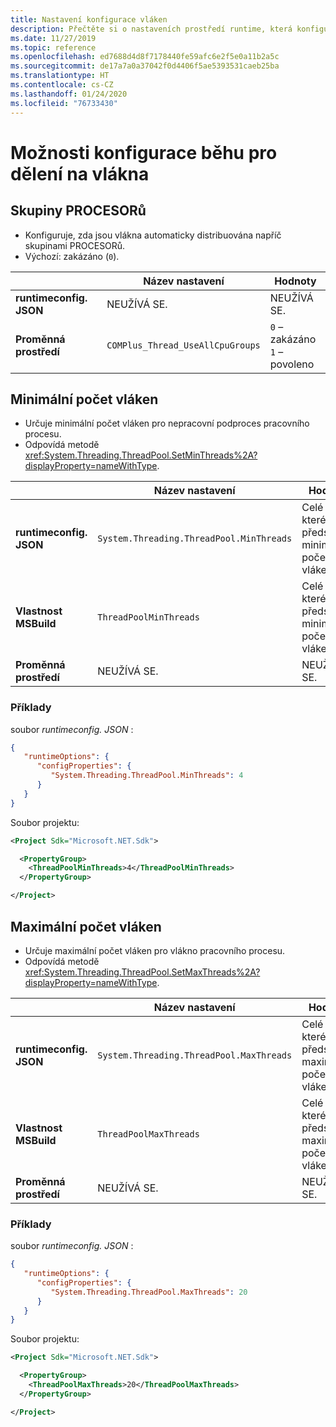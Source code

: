 ```yaml
---
title: Nastavení konfigurace vláken
description: Přečtěte si o nastaveních prostředí runtime, která konfigurují vlákna pro aplikace .NET Core.
ms.date: 11/27/2019
ms.topic: reference
ms.openlocfilehash: ed7688d4d8f7178440fe59afc6e2f5e0a11b2a5c
ms.sourcegitcommit: de17a7a0a37042f0d4406f5ae5393531caeb25ba
ms.translationtype: HT
ms.contentlocale: cs-CZ
ms.lasthandoff: 01/24/2020
ms.locfileid: "76733430"
---
```

# <a name="run-time-configuration-options-for-threading"></a>Možnosti konfigurace běhu pro dělení na vlákna

## <a name="cpu-groups"></a>Skupiny PROCESORů

- Konfiguruje, zda jsou vlákna automaticky distribuována napříč skupinami PROCESORů.
- Výchozí: zakázáno (`0`).

| | Název nastavení | Hodnoty |
| - | - | - |
| **runtimeconfig. JSON** | NEUŽÍVÁ SE. | NEUŽÍVÁ SE. |
| **Proměnná prostředí** | `COMPlus_Thread_UseAllCpuGroups` | `0` – zakázáno<br/>`1` – povoleno |

## <a name="minimum-threads"></a>Minimální počet vláken

- Určuje minimální počet vláken pro nepracovní podproces pracovního procesu.
- Odpovídá metodě <xref:System.Threading.ThreadPool.SetMinThreads%2A?displayProperty=nameWithType>.

| | Název nastavení | Hodnoty |
| - | - | - |
| **runtimeconfig. JSON** | `System.Threading.ThreadPool.MinThreads` | Celé číslo, které představuje minimální počet vláken |
| **Vlastnost MSBuild** | `ThreadPoolMinThreads` | Celé číslo, které představuje minimální počet vláken |
| **Proměnná prostředí** | NEUŽÍVÁ SE. | NEUŽÍVÁ SE. |

### <a name="examples"></a>Příklady

soubor *runtimeconfig. JSON* :

```json
{
   "runtimeOptions": {
      "configProperties": {
         "System.Threading.ThreadPool.MinThreads": 4
      }
   }
}
```

Soubor projektu:

```xml
<Project Sdk="Microsoft.NET.Sdk">

  <PropertyGroup>
    <ThreadPoolMinThreads>4</ThreadPoolMinThreads>
  </PropertyGroup>

</Project>
```

## <a name="maximum-threads"></a>Maximální počet vláken

- Určuje maximální počet vláken pro vlákno pracovního procesu.
- Odpovídá metodě <xref:System.Threading.ThreadPool.SetMaxThreads%2A?displayProperty=nameWithType>.

| | Název nastavení | Hodnoty |
| - | - | - |
| **runtimeconfig. JSON** | `System.Threading.ThreadPool.MaxThreads` | Celé číslo, které představuje maximální počet vláken |
| **Vlastnost MSBuild** | `ThreadPoolMaxThreads` | Celé číslo, které představuje maximální počet vláken |
| **Proměnná prostředí** | NEUŽÍVÁ SE. | NEUŽÍVÁ SE. |

### <a name="examples"></a>Příklady

soubor *runtimeconfig. JSON* :

```json
{
   "runtimeOptions": {
      "configProperties": {
         "System.Threading.ThreadPool.MaxThreads": 20
      }
   }
}
```

Soubor projektu:

```xml
<Project Sdk="Microsoft.NET.Sdk">

  <PropertyGroup>
    <ThreadPoolMaxThreads>20</ThreadPoolMaxThreads>
  </PropertyGroup>

</Project>
```
